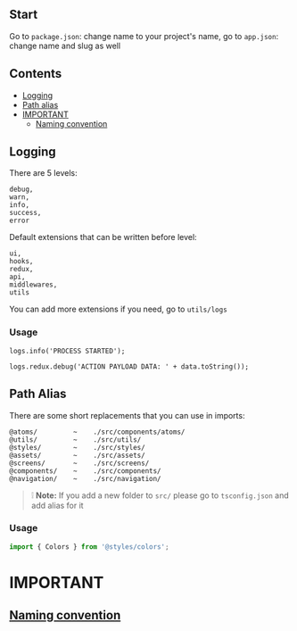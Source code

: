 ## Start

Go to `package.json`: change name to your project's name, go to `app.json`: change name and slug as well

## Contents
- [Logging](#logging)
- [Path alias](#path-alias)
- [IMPORTANT](#important)
  - [Naming convention](NAMING_CONVENTION.md)


## Logging

There are 5 levels:
```
debug,
warn,
info,
success,
error
```
Default extensions that can be written before level:
```
ui,
hooks,
redux,
api,
middlewares,
utils
```
You can add more extensions if you need, go to `utils/logs`
### Usage
`logs.info('PROCESS STARTED');`

`logs.redux.debug('ACTION PAYLOAD DATA: ' + data.toString());`

## Path Alias

There are some short replacements that you can use in imports:
```
@atoms/         ~    ./src/components/atoms/
@utils/         ~    ./src/utils/
@styles/        ~    ./src/styles/
@assets/        ~    ./src/assets/
@screens/       ~    ./src/screens/
@components/    ~    ./src/components/
@navigation/    ~    ./src/navigation/
```
> :grey_exclamation: **Note:** If you add a new folder to `src/` please go to `tsconfig.json` and add alias for it
### Usage
```ts
import { Colors } from '@styles/colors';
```

# IMPORTANT
## [Naming convention](NAMING_CONVENTION.md)
